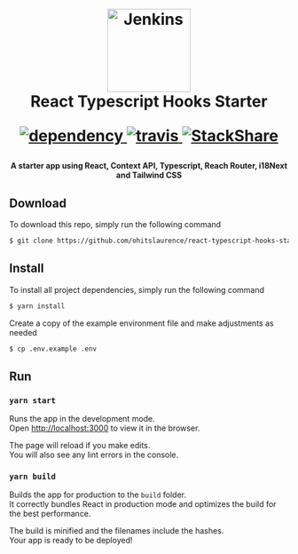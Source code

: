 <h1  align="center">
<br>
<img  src="https://upload.wikimedia.org/wikipedia/commons/thumb/a/a7/React-icon.svg/800px-React-icon.svg.png"  alt="Jenkins"  width="150">
<br>
React Typescript Hooks Starter
<br>
<p align="center">
  <a href="https://david-dm.org/ohitslaurence/react-typescript-hooks-starter">
    <img src="https://david-dm.org/ohitslaurence/react-typescript-hooks-starter/status.svg?style=flat" alt="dependency" />
  </a>
  <a href="https://travis-ci.org/ohitslaurence/react-typescript-hooks-starter">
    <img src="https://api.travis-ci.org/ohitslaurence/react-typescript-hooks-starter.svg?branch=master" alt="travis" />
  </a>
  <a href="https://stackshare.io/ohitslaurence/react-typescript-hooks-starter">
    <img src="https://img.shields.io/badge/tech-stack-0690fa.svg?style=flat" alt="StackShare" />
  </a>
</p>
</h1>

<h4  align="center">A starter app using React, Context API, Typescript, Reach Router, i18Next and Tailwind CSS</h4>

## Download

To download this repo, simply run the following command

```bash
$ git clone https://github.com/ohitslaurence/react-typescript-hooks-starter.git
```

## Install

To install all project dependencies, simply run the following command

```bash
$ yarn install
```

Create a copy of the example environment file and make adjustments as needed

```bash
$ cp .env.example .env
```

## Run

### `yarn start`

Runs the app in the development mode.<br />
Open [http://localhost:3000](http://localhost:3000) to view it in the browser.

The page will reload if you make edits.<br />
You will also see any lint errors in the console.

### `yarn build`

Builds the app for production to the `build` folder.<br />
It correctly bundles React in production mode and optimizes the build for the best performance.

The build is minified and the filenames include the hashes.<br />
Your app is ready to be deployed!
